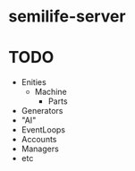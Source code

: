 # semilife-server

# TODO

- Enities
  - Machine
    - Parts
- Generators
- "AI"
- EventLoops
- Accounts
- Managers
- etc
  
